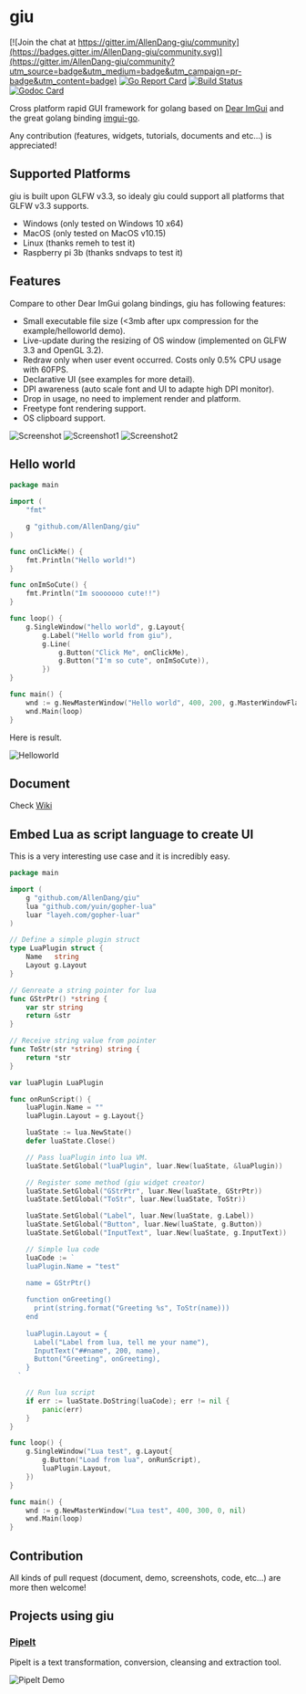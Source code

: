 # giu

[![Join the chat at https://gitter.im/AllenDang-giu/community](https://badges.gitter.im/AllenDang-giu/community.svg)](https://gitter.im/AllenDang-giu/community?utm_source=badge&utm_medium=badge&utm_campaign=pr-badge&utm_content=badge) [![Go Report Card](https://goreportcard.com/badge/github.com/AllenDang/giu)](https://goreportcard.com/report/github.com/AllenDang/giu) [![Build Status](https://travis-ci.org/AllenDang/giu.svg?branch=master)](https://travis-ci.org/AllenDang/giu) [![Godoc Card](https://camo.githubusercontent.com/fd3cd5d5f44237541b35fcfdcba2fd4466a60c12/68747470733a2f2f696d672e736869656c64732e696f2f62616467652f476f646f632d7265666572656e63652d626c75652e737667)](https://pkg.go.dev/github.com/AllenDang/giu?tab=doc)

Cross platform rapid GUI framework for golang based on [Dear ImGui](https://github.com/ocornut/imgui) and the great golang binding [imgui-go](https://github.com/inkyblackness/imgui-go).

Any contribution (features, widgets, tutorials, documents and etc...) is appreciated!

## Supported Platforms

giu is built upon GLFW v3.3, so idealy giu could support all platforms that GLFW v3.3 supports.

- Windows (only tested on Windows 10 x64)
- MacOS (only tested on MacOS v10.15)
- Linux (thanks remeh to test it)
- Raspberry pi 3b (thanks sndvaps to test it)

## Features

Compare to other Dear ImGui golang bindings, giu has following features:

- Small executable file size (<3mb after upx compression for the example/helloworld demo).
- Live-update during the resizing of OS window (implemented on GLFW 3.3 and OpenGL 3.2).
- Redraw only when user event occurred. Costs only 0.5% CPU usage with 60FPS.
- Declarative UI (see examples for more detail).
- DPI awareness (auto scale font and UI to adapte high DPI monitor).
- Drop in usage, no need to implement render and platform.
- Freetype font rendering support.
- OS clipboard support.

![Screenshot](https://github.com/AllenDang/giu/raw/master/examples/imguidemo/screenshot.png)
![Screenshot1](https://github.com/AllenDang/giu/blob/master/screenshots/SqlPower.png)
![Screenshot2](https://github.com/AllenDang/giu/blob/master/screenshots/Chart.png)

## Hello world

```go
package main

import (
    "fmt"

    g "github.com/AllenDang/giu"
)

func onClickMe() {
    fmt.Println("Hello world!")
}

func onImSoCute() {
    fmt.Println("Im sooooooo cute!!")
}

func loop() {
    g.SingleWindow("hello world", g.Layout{
        g.Label("Hello world from giu"),
        g.Line(
            g.Button("Click Me", onClickMe),
            g.Button("I'm so cute", onImSoCute)),
        })
}

func main() {
    wnd := g.NewMasterWindow("Hello world", 400, 200, g.MasterWindowFlagsNotResizable, nil)
    wnd.Main(loop)
}
```

Here is result.

![Helloworld](https://github.com/AllenDang/giu/raw/master/examples/helloworld/helloworld.png)

## Document

Check [Wiki](https://github.com/AllenDang/giu/wiki)

## Embed Lua as script language to create UI

This is a very interesting use case and it is incredibly easy.

```go
package main

import (
	g "github.com/AllenDang/giu"
	lua "github.com/yuin/gopher-lua"
	luar "layeh.com/gopher-luar"
)

// Define a simple plugin struct
type LuaPlugin struct {
	Name   string
	Layout g.Layout
}

// Genreate a string pointer for lua
func GStrPtr() *string {
	var str string
	return &str
}

// Receive string value from pointer
func ToStr(str *string) string {
	return *str
}

var luaPlugin LuaPlugin

func onRunScript() {
	luaPlugin.Name = ""
	luaPlugin.Layout = g.Layout{}

	luaState := lua.NewState()
	defer luaState.Close()

	// Pass luaPlugin into lua VM.
	luaState.SetGlobal("luaPlugin", luar.New(luaState, &luaPlugin))

	// Register some method (giu widget creator)
	luaState.SetGlobal("GStrPtr", luar.New(luaState, GStrPtr))
	luaState.SetGlobal("ToStr", luar.New(luaState, ToStr))

	luaState.SetGlobal("Label", luar.New(luaState, g.Label))
	luaState.SetGlobal("Button", luar.New(luaState, g.Button))
	luaState.SetGlobal("InputText", luar.New(luaState, g.InputText))

	// Simple lua code
	luaCode := `
    luaPlugin.Name = "test"

    name = GStrPtr()
    
    function onGreeting()
	  print(string.format("Greeting %s", ToStr(name)))
    end
    
    luaPlugin.Layout = {
      Label("Label from lua, tell me your name"),
      InputText("##name", 200, name),
      Button("Greeting", onGreeting),
    }
  `

	// Run lua script
	if err := luaState.DoString(luaCode); err != nil {
		panic(err)
	}
}

func loop() {
	g.SingleWindow("Lua test", g.Layout{
		g.Button("Load from lua", onRunScript),
		luaPlugin.Layout,
	})
}

func main() {
	wnd := g.NewMasterWindow("Lua test", 400, 300, 0, nil)
	wnd.Main(loop)
}


```

## Contribution

All kinds of pull request (document, demo, screenshots, code, etc...) are more then welcome!

## Projects using giu

### [PipeIt](https://github.com/AllenDang/PipeIt)

PipeIt is a text transformation, conversion, cleansing and extraction tool.

![PipeIt Demo](https://github.com/AllenDang/PipeIt/raw/master/screenshot/findimageurl.gif)
